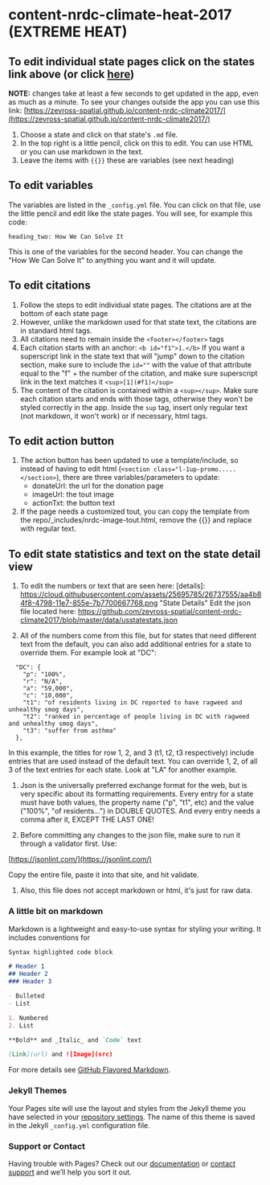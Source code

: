 # content-nrdc-climate-heat-2017 (EXTREME HEAT)


## To edit individual state pages click on the states link above (or click [here](https://github.com/zevross-spatial/content-nrdc-climate2017/tree/master/states))

**NOTE:** changes take at least a few seconds to get updated in the app, even as much as a minute. To see your changes outside the app you can use this link: [https://zevross-spatial.github.io/content-nrdc-climate2017/](https://zevross-spatial.github.io/content-nrdc-climate2017/)

1. Choose a state and click on that state's `.md` file.
2. In the top right is a little pencil, click on this to edit. You can use HTML or you can use markdown in the text.
3. Leave the items with `{{}}` these are variables (see next heading)

## To edit variables

The variables are listed in the `_config.yml` file. You can click on that file, use the little pencil and edit like the state pages. You will see, for example this code:

```
heading_two: How We Can Solve It
```

This is one of the variables for the second header. You can change the "How We Can Solve It" to anything you want and it will update.

## To edit citations

1. Follow the steps to edit individual state pages. The citations are at the bottom of each state page
1. However, unlike the markdown used for that state text, the citations are in standard html tags.
1. All citations need to remain inside the `<footer></footer>` tags
1. Each citation starts with an anchor: `<b id="f1">1.</b>` If you want a superscript link in the state text that will "jump" down to the citation section, make sure to include the `id=""` with the value of that attribute equal to the "f" + the number of the citation, and make sure superscript link in the text matches it `<sup>[1](#f1)</sup>`
1. The content of the citation is contained within a `<sup></sup>`. Make sure each citation starts and ends with those tags, otherwise they won't be styled correctly in the app. Inside the `sup` tag, insert only regular text (not markdown, it won't work) or if necessary, html tags.

## To edit action button

1. The action button has been updated to use a template/include, so instead of having to edit html (`<section class="l-1up-promo..... </section>`), there are three variables/parameters to update:
    * donateUrl: the url for the donation page
    * imageUrl: the tout image
    * actionTxt: the button text
1. If the page needs a customized tout, you can copy the template from the repo/_includes/nrdc-image-tout.html, remove the {{}} and replace with regular text.

## To edit state statistics and text on the state detail view

1. To edit the numbers or text that are seen here:
[details]: https://cloud.githubusercontent.com/assets/25695785/26737555/aa4b84f8-4798-11e7-855e-7b7700667768.png  "State Details"
Edit the json file located here:
https://github.com/zevross-spatial/content-nrdc-climate2017/blob/master/data/usstatestats.json

1. All of the numbers come from this file, but for states that need different text from the default, you can also add additional entries for a state to override them. For example look at "DC":
```
  "DC": {
    "p": "100%",
    "r": "N/A",
    "a": "59,000",
    "c": "10,000",
    "t1": "of residents living in DC reported to have ragweed and unhealthy smog days",
    "t2": "ranked in percentage of people living in DC with ragweed and unhealthy smog days",
    "t3": "suffer from asthma"
  },
```
In this example, the titles for row 1, 2, and 3 (t1, t2, t3 respectively) include entries that are used instead of the default text. You can override 1, 2, of all 3 of the text entries for each state. Look at "LA" for another example.

1. Json is the universally preferred exchange format for the web, but is very specific about its formatting requirements. Every entry for a state must have both values, the property name ("p", "t1", etc) and the value ("100%", "of residents...") in DOUBLE QUOTES. And every entry needs a comma after it, EXCEPT THE LAST ONE!

1. Before committing any changes to the json file, make sure to run it through a validator first. Use:

[https://jsonlint.com/](https://jsonlint.com/)

Copy the entire file, paste it into that site, and hit validate.

1. Also, this file does not accept markdown or html, it's just for raw data.




### A little bit on markdown

Markdown is a lightweight and easy-to-use syntax for styling your writing. It includes conventions for

```markdown
Syntax highlighted code block

# Header 1
## Header 2
### Header 3

- Bulleted
- List

1. Numbered
2. List

**Bold** and _Italic_ and `Code` text

[Link](url) and ![Image](src)
```

For more details see [GitHub Flavored Markdown](https://guides.github.com/features/mastering-markdown/).

### Jekyll Themes

Your Pages site will use the layout and styles from the Jekyll theme you have selected in your [repository settings](https://github.com/zevross-spatial/content-nrdc-climate2017/settings). The name of this theme is saved in the Jekyll `_config.yml` configuration file.

### Support or Contact

Having trouble with Pages? Check out our [documentation](https://help.github.com/categories/github-pages-basics/) or [contact support](https://github.com/contact) and we’ll help you sort it out.
